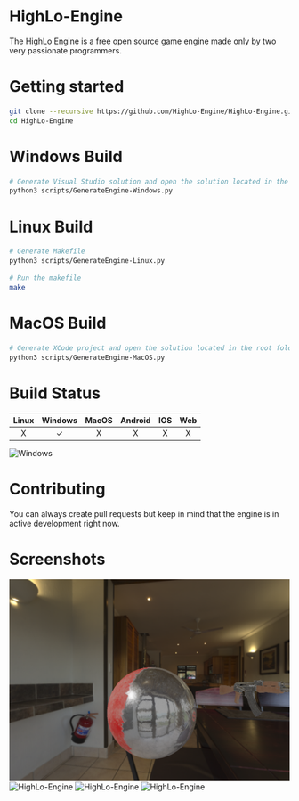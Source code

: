 # HighLo-Engine

The HighLo Engine is a free open source game engine made only by two very passionate programmers.

# Getting started

```sh
git clone --recursive https://github.com/HighLo-Engine/HighLo-Engine.git
cd HighLo-Engine
```

# Windows Build
```sh
# Generate Visual Studio solution and open the solution located in the root folder
python3 scripts/GenerateEngine-Windows.py
```

# Linux Build
```sh
# Generate Makefile
python3 scripts/GenerateEngine-Linux.py
```

```sh
# Run the makefile
make
```

# MacOS Build
```sh
# Generate XCode project and open the solution located in the root folder
python3 scripts/GenerateEngine-MacOS.py
```

# Build Status

| Linux | Windows | MacOS | Android | IOS | Web |
|:--------:| :-: | :-: | :-: | :-: | :-: |
| X    | ✓ | X | X | X | X |

![Windows](https://github.com/HighLo-Engine/HighLo-Engine/actions/workflows/Windows.yml/badge.svg?branch=master)

# Contributing

You can always create pull requests but keep in mind that the engine is in active development right now.

# Screenshots

![HighLo-Engine](/Screenshots/HighLo-Screenshot-1.png?raw=true "HIghLo-Engine-1")
![HighLo-Engine](/Screenshots/HighLo-Screenshot-2.png?raw=true "HIghLo-Engine-2")
![HighLo-Engine](/Screenshots/HighLo-Screenshot-3.png?raw=true "HIghLo-Engine-3")
![HighLo-Engine](/Screenshots/HighLo-Screenshot-4.png?raw=true "HIghLo-Engine-4")
